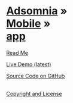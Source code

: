 [Adsomnia](../../index.html ) &raquo;<br>[Mobile]( ../index.html ) &raquo;<br>[app]( ./index.html )
===

<p id=rm >
	<a href=JavaScript:displayPage("#readme.md#rm"); >Read Me</a>
</p>

<i class="fa fa-external-link"></i> [Live Demo (latest)]( https://github.com/adsomnia/libs/tree/gh-pages/mobile ) 

<i class="fa fa-github"></i> [Source Code on GitHub]( https://github.com/adsomnia/ ) 
<br>
<br>
 
<i class="fa fa-copy"></i> [Copyright and License]( https://github.com/jaanga/jaanga.github.io/blob/master/jaanga-copyright-and-mit-license.md )